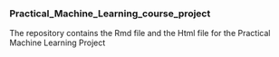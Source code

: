 ### Practical_Machine_Learning_course_project
The repository contains the Rmd file and the Html file for the Practical Machine Learning Project
